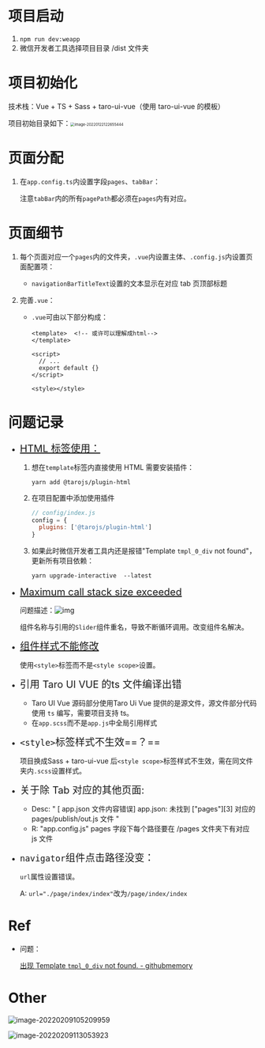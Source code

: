 # 项目启动

1. `npm run dev:weapp`
2. 微信开发者工具选择项目目录 /dist 文件夹


# 项目初始化

技术栈：Vue + TS + Sass + taro-ui-vue（使用 taro-ui-vue 的模板）

项目初始目录如下：<img src="https://gitee.com/ethereal-bang/images/raw/master/20220122122655.png" alt="image-20220122122655444" style="zoom:53%;" />

# 页面分配

1. 在`app.config.ts`内设置字段`pages`、`tabBar`：

    注意`tabBar`内的所有`pagePath`都必须在`pages`内有对应。



# 页面细节

1. 每个页面对应一个`pages`内的文件夹，`.vue`内设置主体、`.config.js`内设置页面配置项：

    + `navigationBarTitleText`设置的文本显示在对应 tab 页顶部标题

2. 完善`.vue`：

    + `.vue`可由以下部分构成：

        ```vue
        <template>	<!-- 或许可以理解成html-->
        </template>
        
        <script>
          // ...
          export default {}
        </script>
        
        <style></style>
        ```

        

# 问题记录

+ <span style="font-size:20px">[HTML 标签使用：](https://nervjs.github.io/taro/docs/use-h5#%E4%BD%BF%E7%94%A8%E6%96%B9%E6%B3%95)</span>

    1. 想在`template`标签内直接使用 HTML 需要安装插件：

        ```
        yarn add @tarojs/plugin-html
        ```

    2. 在项目配置中添加使用插件

        ```js
        // config/index.js
        config = {
          plugins: ['@tarojs/plugin-html']
        }
        ```

    3. 如果此时微信开发者工具内还是报错"Template `tmpl_0_div` not found"，更新所有项目依赖：

        ```
        yarn upgrade-interactive  --latest
        ```

+ <span style="font-size:20px">[Maximum call stack size exceeded](https://www.jianshu.com/p/1fa961806fcc)</span>

    问题描述：![img](https://upload-images.jianshu.io/upload_images/551421-3f4acde4ab958f93.png?imageMogr2/auto-orient/strip|imageView2/2/w/566/format/webp)

    组件名称与引用的`Slider`组件重名，导致不断循环调用。改变组件名解决。
    
+ <span style="font-size:20px">[组件样式不能修改](https://www.cnblogs.com/fightjianxian/p/11920913.html)</span>

    使用`<style>`标签而不是`<style scope>`设置。

+ <span style="font-size:20px">引用 Taro UI VUE 的ts 文件编译出错</span>

    + Taro UI Vue 源码部分使用Taro Ui Vue 提供的是源文件，源文件部分代码使用 `ts` 编写，需要项目支持 ts。
    + 在`app.scss`而不是`app.js`中全局引用样式

+ <span style="font-size:20px">`<style>`标签样式不生效==？==</span>

    项目换成Sass + taro-ui-vue 后`<style scope>`标签样式不生效，需在同文件夹内`.scss`设置样式。
    
+ <span style="font-size:20px">关于除 Tab 对应的其他页面:</span>

    + Desc: " [ app.json 文件内容错误] app.json: 未找到 ["pages"][3] 对应的 pages/publish/out.js 文件 "
    + R: "app.config.js" pages 字段下每个路径要在 /pages 文件夹下有对应 js 文件
    
+ <span style="font-size:20px">`navigator`组件点击路径没变：</span>

    `url`属性设置错误。

    A: `url="./page/index/index"`改为`/page/index/index`



# Ref

+ 问题：

    [出现 Template `tmpl_0_div` not found. - githubmemory](https://githubmemory.com/repo/NervJS/taro/issues/10539)



# Other

![image-20220209105209959](https://gitee.com/ethereal-bang/images/raw/master/20220209105217.png)

![image-20220209113053923](https://gitee.com/ethereal-bang/images/raw/master/20220209113054.png)

